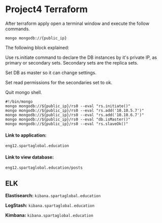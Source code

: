 # Project4 Terraform

After terraform apply open a terminal window and execute the follow commands.

`mongo mongodb://{public_ip}`

The following block explained:

Use rs.initiate command to declare the DB instances by it's private IP, as primary or secondary sets.
Secondary sets are the replica sets.

Set DB as master so it can change settings.

Set read permissions for the secondaries set to ok.

Quit mongo shell.

```
#!/bin/mongo
mongo mongodb://${public_ip}/rs0 --eval "rs.initiate()"
mongo mongodb://${public_ip}/rs0 --eval "rs.add('10.10.5.7')"
mongo mongodb://${public_ip}/rs0 --eval "rs.add('10.10.6.7')"
mongo mongodb://${public_ip}/rs0 --eval "db.isMaster()"
mongo mongodb://${public_ip}/rs0 --eval "rs.slaveOk()"

```

#### Link to application:
`eng12.spartaglobal.education`

#### Link to view database:
`eng12.spartaglobal.education/posts`

## ELK

**Elastisearch:** `kibana.spartaglobal.education`

**LogStash:** `kibana.spartaglobal.education`

**Kimbana:** `kibana.spartaglobal.education`
